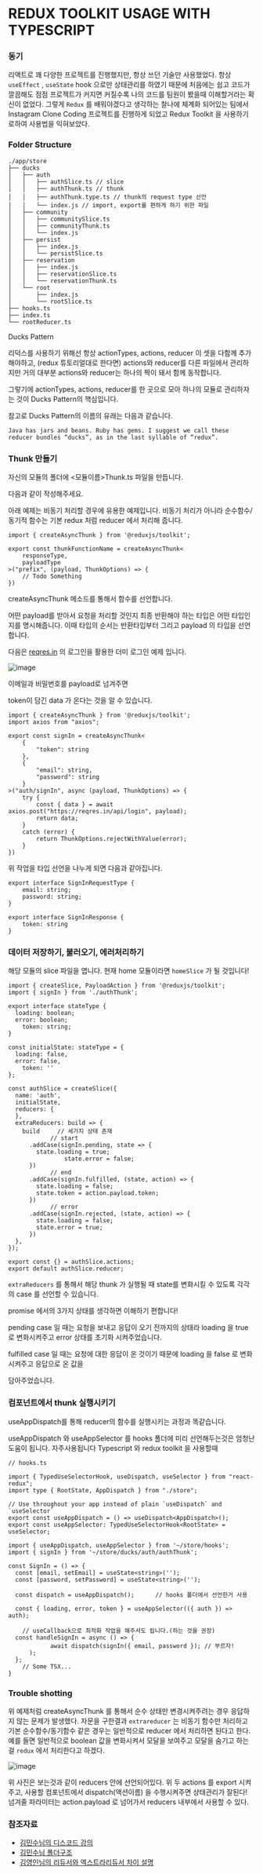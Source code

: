 # REDUX TOOLKIT USAGE WITH TYPESCRIPT


### 동기
리액트로 꽤 다양한 프로젝트를 진행했지만, 항상 쓰던 기술만 사용했었다. 항상 `useEffect` , `useState` hook 으로만 상태관리를 하였기 때문에 처음에는 쉽고 코드가 깔끔해도 점점 프로젝트가 커지면 커질수록 나의 코드를 팀원이 봤을때 이해할거라는 확신이 없었다. 그렇게 `Redux` 를 배워야겠다고 생각하는 찰나에 체계화 되어있는 팀에서 Instagram Clone Coding 프로젝트를 진행하게 되었고 Redux Toolkit 을 사용하기로하여 사용법을 익혀보았다. 

### Folder Structure

```
./app/store
├── ducks
│   ├── auth
│   │   ├── authSlice.ts // slice
│   │   ├── authThunk.ts // thunk
│   │   ├── authThunk.type.ts // thunk의 request type 선언
│   │   └── index.js // import, export를 편하게 하기 위한 파일
│   ├── community
│   │   ├── communitySlice.ts
│   │   ├── communityThunk.ts
│   │   └── index.js
│   ├── persist
│   │   ├── index.js
│   │   └── persistSlice.ts
│   ├── reservation
│   │   ├── index.js
│   │   ├── reservationSlice.ts
│   │   └── reservationThunk.ts
│   └── root
│       ├── index.js
│       └── rootSlice.ts
├── hooks.ts
├── index.ts
└── rootReducer.ts
```

Ducks Pattern

리덕스를 사용하기 위해선 항상 actionTypes, actions, reducer 이 셋을 다함께 추가해야하고, (redux 튜토리얼대로 한다면) actions와 reducer를 다른 파일에서 관리하지만 거의 대부분 actions와 reducer는 하나의 짝이 돼서 함께 동작합니다.

그렇기에 actionTypes, actions, reducer를 한 곳으로 모아 하나의 모듈로 관리하자는 것이 Ducks Pattern의 핵심입니다.

참고로 Ducks Pattern의 이름의 유래는 다음과 같습니다.

```Java has jars and beans. Ruby has gems. I suggest we call these reducer bundles “ducks”, as in the last syllable of “redux”.```


### Thunk 만들기


자신의 모듈의 폴더에 <모듈이름>Thunk.ts 파일을 만듭니다.

다음과 같이 작성해주세요.

아래 예제는 비동기 처리할 경우에 유용한 예제입니다. 비동기 처리가 아니라 순수함수/ 동기적 함수는 기본 redux 처럼 reducer 에서 처리해 줍니다.
```tsx
import { createAsyncThunk } from '@reduxjs/toolkit';

export const thunkFunctionName = createAsyncThunk<
	responseType, 
	payloadType
>("prefix", (payload, ThunkOptions) => {
	// Todo Something
})
```

createAsyncThunk 메소드를 통해서 함수를 선언합니다. 

어떤 payload를 받아서 요청을 처리할 것인지 최종 반환해야 하는 타입은 어떤 타입인지를 명시해줍니다. 
이때 타입의 순서는 반환타입부터 그리고 payload 의 타입을 선언합니다.

다음은 [reqres.in](http://reqres.in) 의 로그인을 활용한 더미 로그인 예제 입니다.

![image](https://user-images.githubusercontent.com/69495129/149430744-507fb0c6-aaa6-4cbb-8d4e-2df9e3ec5dc9.png)

이메일과 비밀번호를 payload로 넘겨주면

token이 담긴 data 가 온다는 것을 알 수 있습니다.

```tsx
import { createAsyncThunk } from '@reduxjs/toolkit';
import axios from "axios";

export const signIn = createAsyncThunk<
	{
		"token": string
	}, 
	{
		"email": string,
		"password": string
	}
>("auth/signIn", async (payload, ThunkOptions) => {
	try {
		const { data } = await axios.post("https://reqres.in/api/login", payload);
		return data;
	}
	catch (error) {
		return ThunkOptions.rejectWithValue(error);
	}	
})
```

위 작업을 타입 선언을 나누게 되면 다음과 같아집니다.

```tsx
export interface SignInRequestType {
	email: string;
	password: string;
}

export interface SignInResponse {
	token: string
}
```

### 데이터 저장하기, 불러오기, 에러처리하기

해당 모듈의 slice 파일을 엽니다. 현재 home 모듈이라면 `homeSlice` 가 될 것입니다!

```tsx
import { createSlice, PayloadAction } from '@reduxjs/toolkit';
import { signIn } from './authThunk';

export interface stateType {
  loading: boolean;
  error: boolean;
	token: string;
}

const initialState: stateType = {
  loading: false,
  error: false,
	token: ''
};

const authSlice = createSlice({
  name: 'auth',
  initialState,
  reducers: {
  },
  extraReducers: build => {
    build     // 세가지 상태 존재
			// start
      .addCase(signIn.pending, state => {
        state.loading = true;
				state.error = false;
      })
			// end
      .addCase(signIn.fulfilled, (state, action) => {
        state.loading = false;
        state.token = action.payload.token;
      })
			// error 
      .addCase(signIn.rejected, (state, action) => {
        state.loading = false;
        state.error = true;
      })
  },
});

export const {} = authSlice.actions;
export default authSlice.reducer;
```

`extraReducers` 를 통해서 해당 thunk 가 실행될 때 state를 변화시킬 수 있도록 각각의 case 를 선언할 수 있습니다. 

promise 에서의 3가지 상태를 생각하면 이해하기 편합니다!

pending case 일 때는 요청을 보내고 응답이 오기 전까지의 상태라 loading 을 true 로 변화시켜주고 error 상태를 초기화 시켜주었습니다.

fulfilled case 일 때는 요청에 대한 응답이 온 것이기 때문에 loading 을 false 로 변화시켜주고 응답으로 온 값을 

담아주었습니다.

### 컴포넌트에서 thunk 실행시키기

useAppDispatch를 통해 reducer의 함수를 실행시키는 과정과 똑같습니다.

useAppDispatch 와 useAppSelector 를 hooks 폴더에 미리 선언해두는것은 엄청난 도움이 됩니다. 자주사용됩니다 Typescript 와 redux toolkit 을 사용할때

```tsx
// hooks.ts

import { TypedUseSelectorHook, useDispatch, useSelector } from "react-redux";
import type { RootState, AppDispatch } from "./store";

// Use throughout your app instead of plain `useDispatch` and `useSelector`
export const useAppDispatch = () => useDispatch<AppDispatch>();
export const useAppSelector: TypedUseSelectorHook<RootState> = useSelector;

```

```tsx
import { useAppDispatch, useAppSelector } from '~/store/hooks';
import { signIn } from '~/store/ducks/auth/authThunk';

const SignIn = () => {
  const [email, setEmail] = useState<string>('');
  const [password, setPassword] = useState<string>('');

  const dispatch = useAppDispatch();      // hooks 폴더에서 선언한거 사용

  const { loading, error, token } = useAppSelector(({ auth }) => auth);

	// useCallback으로 최적화 작업을 해주셔도 됩니다.(하는 것을 권장)
  const handleSignIn = async () => {
			await dispatch(signIn({ email, password }); // 부르자! 
	  );
  };
	// Some TSX...
}
```


### Trouble shotting 

위 예제처럼 createAsyncThunk 를 통해서 순수 상태만 변경시켜주려는 경우 응답하지 않는 문제가 발생했다.
자문을 구한결과 `extrareducer` 는 비동기 함수만 처리하고 기본 순수함수/동기함수 같은 경우는 일반적으로 reducer 에서 처리하면 된다고 한다.
예를 들면 일반적으로 boolean 값을 변화시켜서 모달을 보여주고 모달을 숨기고 하는걸 `redux` 에서 처리한다고 하겠다.

![image](https://user-images.githubusercontent.com/69495129/149431361-a79a0bea-ed48-4593-9177-b6e9e5ba8d30.png)

위 사진은 보는것과 같이 reducers 안에 선언되어있다.
위 두 actions 를 export 시켜주고, 사용할 컴포넌트에서 dispatch(액션이름) 을 수행시켜주면 상태관리가 잘된다! 
넘겨줄 파라미터는 action.payload 로 넘어가서 reducers 내부에서 사용할 수 있다.


### 참조자료
- [김민수님의 디스코드 강의](https://github.com/orgs/Instagram-Clone-Coding/people/minsoo-web)
- [김민수님 폴더구조](https://minsooweb.notion.site/Redux-Toolkit-with-Typescript-51341c42ab164f44ac02509dd65b2b2c#10d2a216dc8d4aba9dadcc2748230edc)
- [김영인님의 리듀서와 엑스트라리듀서 차이 설명](https://github.com/orgs/Instagram-Clone-Coding/people/kimyoungyin)

